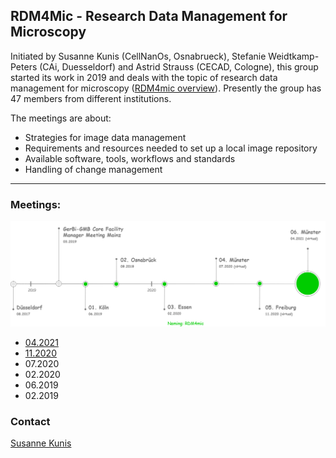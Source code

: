 ## RDM4Mic - Research Data Management for Microscopy

Initiated by Susanne Kunis (CellNanOs, Osnabrueck), Stefanie Weidtkamp-Peters (CAi, Duesseldorf) and Astrid Strauss (CECAD, Cologne), this group started its work in 2019 and deals with the topic of research data management for microscopy ([RDM4mic overview](https://github.com/German-BioImaging/RDM4mic/blob/master/presentations/RDM4mic.pdf)). Presently the group has 47 members from different institutions.

The meetings are about:

- Strategies for image data management
- Requirements and resources needed to set up a local image repository
- Available software, tools, workflows and standards
- Handling of change management

---

### Meetings:

 ![RDM4mic meeting overview](https://github.com/German-BioImaging/RDM4mic/blob/master/images/RDM4mic_meetings.png)


- [04.2021](https://github.com/German-BioImaging/RDM4mic/tree/master/meetings/2021-04)
- [11.2020](https://github.com/German-BioImaging/RDM4mic/tree/master/meetings/2020-11)
- 07.2020
- 02.2020
- 06.2019
- 02.2019


### Contact
[Susanne Kunis](<sukunis@uos.de>)
